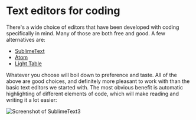# Text editors for coding

There's a wide choice of editors that have been developed with coding specifically in mind. Many of those are both free and good. A few alternatives are:

* [SublimeText](https://www.sublimetext.com/)
* [Atom](https://atom.io/)
* [Light Table](http://lighttable.com/)

Whatever you choose will boil down to preference and taste. All of the above are good choices, and definitely more pleasant to work with than the basic text editors we started with. The most obvious benefit is automatic highlighting of different elements of code, which will make reading and writing it a lot easier:

![Screenshot of SublimeText3](./sublime-python.jpg "Editing Python code in SublimeText")